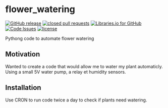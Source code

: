 # flower_watering

[![GitHub release](https://img.shields.io/github/release/arim215/flower_watering.svg)](https://github.com/arim215/nhl_goal_light/releases)
[![closed pull requests](https://img.shields.io/github/issues-pr-closed/arim215/flower_watering.svg)](https://github.com/arim215/nhl_goal_light/pulls?q=is%3Apr+is%3Aclosed)
[![Libraries.io for GitHub](https://img.shields.io/librariesio/github/arim215/flower_watering.svg)](https://github.com/arim215/nhl_goal_light/blob/master/requirements.txt)
[![Code Issues](https://www.quantifiedcode.com/api/v1/project/b2366c7edf794073a3c5061171551fbe/badge.svg)](https://www.quantifiedcode.com/app/project/b2366c7edf794073a3c5061171551fbe)
[![license](https://img.shields.io/github/license/arim215/flower_watering.svg)](https://github.com/arim215/nhl_goal_light/blob/master/LICENSE)

Pythong code to automate flower watering

## Motivation

Wanted to create a code that would allow me to water my plant automaticly. Using a small 5V water pump, a relay et humidity sensors.

## Installation

Use CRON to run code twice a day to check if plants need watering.
